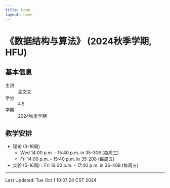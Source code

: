 ```yaml
---
title: Home
layout: home
---
```

# 《数据结构与算法》 (2024秋季学期, HFU)

## 基本信息

<dl>
  <dt>主讲</dt>
  <dd>孟文文</dd>
  <dt>学分</dt>
  <dd>4.5</dd>
  <dt>学期</dt>
  <dd>2024秋季学期</dd>
</dl>

## 教学安排

- 理论 (3-16周)
	- Wed 14:00 p.m. - 15:40 p.m. in 35-306 (每周三)
	- Fri 14:00 p.m. - 15:40 p.m. in 35-208 (每周五)
- 实验 (5-16周)：Fri 16:00 p.m. - 17:40 p.m. in 36-408 (每周五)

---

Last Updated: Tue Oct  1 10:37:24 CST 2024
